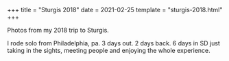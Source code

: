 +++
title = "Sturgis 2018"
date = 2021-02-25
template = "sturgis-2018.html"
+++

Photos from my 2018 trip to Sturgis.

I rode solo from Philadelphia, pa. 3 days out. 2 days back. 6 days in SD just taking in the sights, meeting people and enjoying the whole experience.
